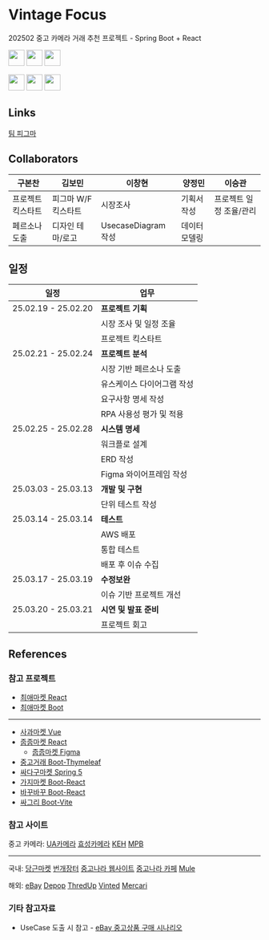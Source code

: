 # Vintage Focus
202502 중고 카메라 거래 추천 프로젝트 - Spring Boot + React

<img style="height:2rem" src="https://img.shields.io/badge/mysql-4479A1?logo=mysql&logoColor=white"> <img style="height:2rem" src="https://img.shields.io/badge/springboot-6DB33F?logo=springboot&logoColor=white" > <img style="height:2rem" src="https://img.shields.io/badge/react-61DAFB?logo=react&logoColor=black" >

<img style="height:2rem" src="https://img.shields.io/badge/github-181717?logo=github&logoColor=white"> <img style="height:2rem" src="https://img.shields.io/badge/git-F05032?logo=git&logoColor=white"> <img style="height:2rem" src="https://img.shields.io/badge/figma-F24E1E?logo=figma&logoColor=white">

## Links
[팀 피그마](https://www.figma.com/design/CLvsOTqOlGz8o6IRNSQigx/Vintage-Focus?node-id=0-1&t=sT9lJ4xssj1izO5I-1)

## Collaborators
| 구본찬 | 김보민 | 이창현 | 양정민 | 이승관 |
| --- | --- | --- | --- | --- |
| 프로젝트 킥스타트 | 피그마 W/F 킥스타트 | 시장조사 | 기획서 작성 | 프로젝트 일정 조율/관리 |
| 페르소나 도출 | 디자인 테마/로고 | UsecaseDiagram 작성 | 데이터 모델링 | |

## 일정
| 일정 | 업무 |
| --- | --- |
| 25.02.19 - 25.02.20 | **프로젝트 기획** |
| | 시장 조사 및 일정 조율 |
| | 프로젝트 킥스타트 |
| 25.02.21 - 25.02.24 | **프로젝트 분석** |
| | 시장 기반 페르소나 도출 |
| | 유스케이스 다이어그램 작성 |
| | 요구사항 명세 작성 |
| | RPA 사용성 평가 및 적용 |
| 25.02.25 - 25.02.28 | **시스템 명세** |
| | 워크플로 설계 |
| | ERD 작성 |
| | Figma 와이어프레임 작성 |
| 25.03.03 - 25.03.13 | **개발 및 구현** |
| | 단위 테스트 작성 |
| 25.03.14 - 25.03.14 | **테스트** |
| | AWS 배포 |
| | 통합 테스트 |
| | 배포 후 이슈 수집 |
| 25.03.17 - 25.03.19 | **수정보완** |
| | 이슈 기반 프로젝트 개선 |
| 25.03.20 - 25.03.21 | **시연 및 발표 준비** |
| | 프로젝트 회고 |


## References

### 참고 프로젝트

- [최애마켓 React](https://github.com/ChoiaeMarket/ChoiaeMarket_Web)
- [최애마켓 Boot](https://github.com/ChoiaeMarket/ChoiaeMarket_Server)

-----

- [사과마켓 Vue](https://isfpp.tistory.com/161)
- [줍줍마켓 React](https://github.com/HyunseoKoo/React_Final_Project?tab=readme-ov-file)
  - [줍줍마켓 Figma](https://www.figma.com/design/q7b02izl7kucudDRoXtmav/%EC%A4%8D%EC%A4%8D%EB%A7%88%EC%BC%93(%EC%A4%91%EA%B3%A0%EA%B1%B0%EB%9E%98%EC%84%9C%EB%B9%84%EC%8A%A4))
- [중고거래 Boot-Thymeleaf](https://github.com/jooro122/Spring_SecondHand)
- [싸다구마켓 Spring 5](https://github.com/junecheolpark/Market)
- [가지마켓 Boot-React](https://github.com/gaji-market/gaji-market)
- [바꾸바꾸 Boot-React](https://github.com/angielxx/baggu-baggu)
- [싸그리 Boot-Vite](https://github.com/handaldog/SSAGRI)

### 참고 사이트

중고 카메라:
[UA카메라](https://uacamera.co.kr/)
[효성카메라](https://hscdna.com/)
[KEH](https://www.keh.com/)
[MPB](https://www.mpb.com/)

--------------------------------

국내: [당근마켓](https://www.daangn.com/kr)
[번개장터](https://m.bunjang.co.kr/)
[중고나라 웹사이트](https://web.joongna.com/)
[중고나라 카페](https://cafe.naver.com/f-e/cafes/10050146/introduction/ranking)
[Mule](https://www.mule.co.kr/)

해외: [eBay](https://www.ebay.com/)
[Depop](https://www.depop.com/)
[ThredUp](https://www.thredup.com/cleanout/guide)
[Vinted](https://www.vinted.com/settings/bundle_discount)
[Mercari](https://www.mercari.com/)

### 기타 참고자료

- UseCase 도출 시 참고 - [eBay 중고상품 구매 시나리오](https://blog.naver.com/greenberry9/221176303411)
